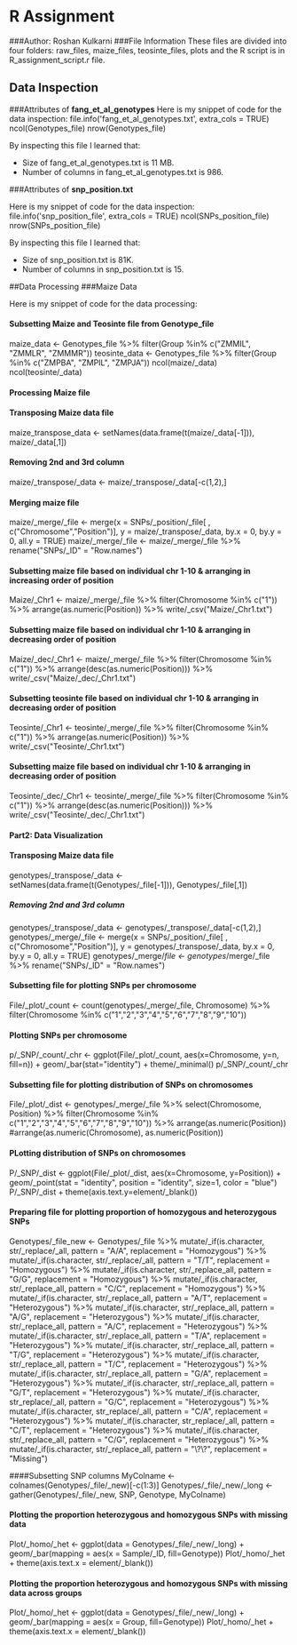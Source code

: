 # R Assignment
###Author: Roshan Kulkarni
###File Information
These files are divided into four folders:
raw\_files, maize\_files, teosinte\_files, plots and the R script is in R\_assignment\_script.r file.

## Data Inspection
###Attributes of **fang\_et\_al\_genotypes**
Here is my snippet of code for the data inspection:
file.info('fang_et_al_genotypes.txt', extra_cols = TRUE)
ncol(Genotypes_file)
nrow(Genotypes_file)

By inspecting this file I learned that:

* Size of fang\_et\_al\_genotypes.txt is 11 MB. 
* Number of columns in fang\_et\_al\_genotypes.txt is 986.

###Attributes of **snp\_position.txt**

Here is my snippet of code for the data inspection:
file.info('snp_position_file', extra_cols = TRUE)
ncol(SNPs_position_file)
nrow(SNPs_position_file)

By inspecting this file I learned that:

* Size of snp\_position.txt is 81K.
* Number of columns in snp\_position.txt is 15.

##Data Processing
###Maize Data

Here is my snippet of code for the data processing:
#### Subsetting Maize and Teosinte file from Genotype_file
maize_data <- Genotypes_file %>% filter(Group %in% c("ZMMIL", "ZMMLR", "ZMMMR"))
teosinte_data <- Genotypes_file %>% filter(Group %in% c("ZMPBA", "ZMPIL", "ZMPJA"))
ncol(maize/_data)
ncol(teosinte/_data)
#### Processing Maize file
#### Transposing Maize data file
maize_transpose_data <- setNames(data.frame(t(maize/_data[-1])), maize/_data[,1])
#### Removing 2nd and 3rd column
maize/_transpose/_data <- maize/_transpose/_data[-c(1,2),]

#### Merging maize file
maize/_merge/_file <- merge(x = SNPs/_position/_file[ , c("Chromosome","Position")], y = maize/_transpose/_data, by.x = 0, by.y = 0, all.y = TRUE)
maize/_merge/_file <- maize/_merge/_file %>% rename("SNPs/_ID" = "Row.names")

#### Subsetting maize file based on individual chr 1-10 & arranging in increasing order of position
Maize/_Chr1 <- maize/_merge/_file %>%
  filter(Chromosome %in% c("1")) %>%
  arrange(as.numeric(Position)) %>%
  write/_csv("Maize/_Chr1.txt")
  
#### Subsetting maize file based on individual chr 1-10 & arranging in decreasing order of position
Maize/_dec/_Chr1 <- maize/_merge/_file %>%
  filter(Chromosome %in% c("1")) %>%
  arrange(desc(as.numeric(Position))) %>%
  write/_csv("Maize/_dec/_Chr1.txt")

#### Subsetting teosinte file based on individual chr 1-10 & arranging in decreasing order of position
Teosinte/_Chr1 <- teosinte/_merge/_file %>%
  filter(Chromosome %in% c("1")) %>%
  arrange(as.numeric(Position)) %>%
  write/_csv("Teosinte/_Chr1.txt")
  
#### Subsetting maize file based on individual chr 1-10 & arranging in decreasing order of position
Teosinte/_dec/_Chr1 <- teosinte/_merge/_file %>%
  filter(Chromosome %in% c("1")) %>%
  arrange(desc(as.numeric(Position))) %>%
  write/_csv("Teosinte/_dec/_Chr1.txt")
  
#### Part2: Data Visualization
#### Transposing Maize data file
genotypes/_transpose/_data <- setNames(data.frame(t(Genotypes/_file[-1])), Genotypes/_file[,1])
##### Removing 2nd and 3rd column
genotypes/_transpose/_data <- genotypes/_transpose/_data[-c(1,2),]
genotypes/_merge/_file <- merge(x = SNPs/_position/_file[ , c("Chromosome","Position")], y = genotypes/_transpose/_data, by.x = 0, by.y = 0, all.y = TRUE)
genotypes/_merge/_file <- genotypes_/merge/_file %>% rename("SNPs/_ID" = "Row.names")
#### Subsetting file for plotting SNPs per chromosome
File/_plot/_count <- count(genotypes/_merge/_file, Chromosome) %>%
  filter(Chromosome %in% c("1","2","3","4","5","6","7","8","9","10"))
#### Plotting SNPs per chromosome 
p/_SNP/_count/_chr <- ggplot(File/_plot/_count, aes(x=Chromosome, y=n, fill=n)) + geom/_bar(stat="identity") + theme/_minimal()
p/_SNP/_count/_chr


#### Subsetting file for plotting distribution of SNPs on chromosomes
File/_plot/_dist <- genotypes/_merge/_file %>%
  select(Chromosome, Position) %>%
  filter(Chromosome %in% c("1","2","3","4","5","6","7","8","9","10")) %>%
  arrange(as.numeric(Position))
  #arrange(as.numeric(Chromosome), as.numeric(Position))

#### PLotting distribution of SNPs on chromosomes
P/_SNP/_dist <- ggplot(File/_plot/_dist, aes(x=Chromosome, y=Position)) + geom/_point(stat = "identity", position = "identity", size=1, color = "blue")
P/_SNP/_dist + theme(axis.text.y=element/_blank())
#### Preparing file for plotting proportion of homozygous and heterozygous SNPs
Genotypes/_file_new <- Genotypes/_file %>%
  mutate/_if(is.character, str/_replace/_all, pattern = "A/A", replacement = "Homozygous") %>%
  mutate/_if(is.character, str/_replace/_all, pattern = "T/T", replacement = "Homozygous") %>%
  mutate/_if(is.character, str/_replace_all, pattern = "G/G", replacement = "Homozygous") %>%
  mutate/_if(is.character, str/_replace_all, pattern = "C/C", replacement = "Homozygous") %>%
  mutate/_if(is.character, str/_replace_all, pattern = "A/T", replacement = "Heterozygous") %>%
  mutate/_if(is.character, str/_replace_all, pattern = "A/G", replacement = "Heterozygous") %>%
  mutate/_if(is.character, str/_replace_all, pattern = "A/C", replacement = "Heterozygous") %>%
  mutate/_if(is.character, str/_replace_all, pattern = "T/A", replacement = "Heterozygous") %>%
  mutate/_if(is.character, str/_replace_all, pattern = "T/G", replacement = "Heterozygous") %>%
  mutate/_if(is.character, str/_replace_all, pattern = "T/C", replacement = "Heterozygous") %>%
  mutate/_if(is.character, str/_replace_all, pattern = "G/A", replacement = "Heterozygous") %>%
  mutate/_if(is.character, str/_replace_all, pattern = "G/T", replacement = "Heterozygous") %>%
  mutate/_if(is.character, str_replace/_all, pattern = "G/C", replacement = "Heterozygous") %>%
  mutate/_if(is.character, str_replace/_all, pattern = "C/A", replacement = "Heterozygous") %>%
  mutate/_if(is.character, str_replace/_all, pattern = "C/T", replacement = "Heterozygous") %>%
  mutate/_if(is.character, str/_replace_all, pattern = "C/G", replacement = "Heterozygous") %>%
  mutate/_if(is.character, str/_replace_all, pattern = "\\?\\?", replacement = "Missing")

####Subsetting SNP columns
MyColname <- colnames(Genotypes/_file/_new)[-c(1:3)]
Genotypes/_file/_new/_long <- gather(Genotypes/_file/_new, SNP, Genotype, MyColname)

#### Plotting the proportion heterozygous and homozygous SNPs with missing data
Plot/_homo/_het <- ggplot(data = Genotypes/_file/_new/_long) + geom/_bar(mapping = aes(x = Sample/_ID, fill=Genotype))
Plot/_homo/_het + theme(axis.text.x = element/_blank())

#### Plotting the proportion heterozygous and homozygous SNPs with missing data across groups
Plot/_homo/_het <- ggplot(data = Genotypes/_file/_new/_long) + geom/_bar(mapping = aes(x = Group, fill=Genotype))
Plot/_homo/_het + theme(axis.text.x = element/_blank())

